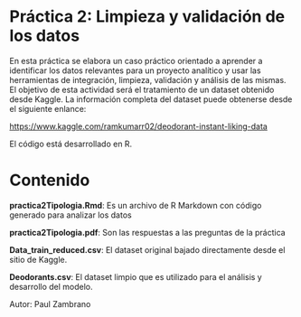 # Práctica 2: Limpieza y validación de los datos

En esta práctica se elabora un caso práctico orientado a aprender a identificar los datos relevantes para un 
proyecto analítico y usar las herramientas de integración, limpieza, validación y análisis de las mismas.
El objetivo de esta actividad será el tratamiento de un dataset obtenido desde Kaggle. La información
completa del dataset puede obtenerse desde el siguiente enlance: 

https://www.kaggle.com/ramkumarr02/deodorant-instant-liking-data

El código está desarrollado en R. 

# Contenido

**practica2Tipologia.Rmd**: Es un archivo de R Markdown con código generado para analizar los datos

**practica2Tipologia.pdf**: Son las respuestas a las preguntas de la práctica 

**Data_train_reduced.csv**: El dataset original bajado directamente desde el sitio de Kaggle.

**Deodorants.csv**: El dataset limpio que es utilizado para el análisis y desarrollo del modelo.

Autor: Paul Zambrano
